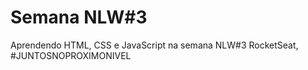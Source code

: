 # Semana NLW#3
 Aprendendo HTML, CSS e JavaScript na semana NLW#3 RocketSeat, #JUNTOSNOPROXIMONIVEL
